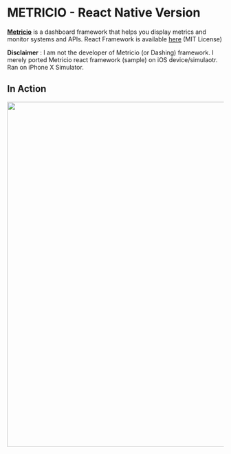 # METRICIO - React Native Version

**[Metricio](https://metricio.co/)** is a dashboard framework that helps you display metrics and monitor systems and APIs. React Framework is available [here](https://github.com/metricio/metricio) (MIT License) 

**Disclaimer** : I am not the developer of Metricio (or Dashing) framework. I merely ported Metricio react framework (sample) on iOS device/simulaotr. Ran on iPhone X Simulator. 


## In Action

<p align="center">
<img src="https://github.com/phyunsj/react-native-metricio/blob/master/assets/metricio-react-native-1280.gif" width="800px"/>
</p>
